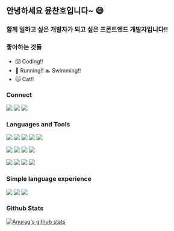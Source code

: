 ## 안녕하세요 윤찬호입니다~ 😄

### 함께 일하고 싶은 개발자가 되고 싶은 프론트엔드 개발자입니다!!

### 좋아하는 것들
- ⌨️ Coding!!
- 🏃 Running!! 🏊 Swimming!!
- 🐱 Cat!!

### Connect

<div aligin=center>
  
  [![](https://img.shields.io/badge/Velog-green?style=flat&logo=blogger&logoColor=white&logoWidth=20)](https://velog.io/@chyoon0512)
  [![](https://img.shields.io/badge/GithubBlog-yellow?style=flat&logo=blogger&logoColor=white&logoWidth=20)](https://chanho-yoon.github.io)
  [![](https://img.shields.io/badge/Tistory-black?style=flat&logo=blogger&logoColor=white&logoWidth=20)](https://studyingych.tistory.com)
  
</div>

### Languages and Tools

<div aligin=center>
  
  [![](https://img.shields.io/badge/ES6-F7DF1E?logo=javascript&logoColor=white&logoWidth=20)]()
  [![](https://img.shields.io/badge/React-61DAFB?logo=react&logoColor=white&logoWidth=20)]()
  [![](https://img.shields.io/badge/Hooks-61DAFB?logo=react&logoColor=white&logoWidth=20)]()
  [![](https://img.shields.io/badge/Redux-764ABC?logo=redux&logoColor=white&logoWidth=20)]()
  [![](https://img.shields.io/badge/Typescript-3178C6?logo=typescript&logoColor=white&logoWidth=20)]()
</div>
<div aligin=center>
  
  [![](https://img.shields.io/badge/HTML5-E34F26?logo=html5&logoColor=white&logoWidth=20)]()
  [![](https://img.shields.io/badge/CSS3-1572B6?logo=css3&logoColor=white&logoWidth=20)]()
  [![](https://img.shields.io/badge/Sass-CC6699?logo=sass&logoColor=white&logoWidth=20)]()
  [![](https://img.shields.io/badge/Styled_component-DB7093?logo=styled-components&logoColor=white&logoWidth=20)]()
</div>
<div aligin=center>

  [![](https://img.shields.io/badge/Git-F05032?logo=git&logoColor=white&logoWidth=20)]()
  [![](https://img.shields.io/badge/GitHub-181717?logo=github&logoColor=white&logoWidth=20)]()
  [![](https://img.shields.io/badge/Slack-4A154B?logo=slack&logoColor=white&logoWidth=20)]()
  [![](https://img.shields.io/badge/Trello-0079BF?logo=trello&logoColor=white&logoWidth=20)]()
</div>

### Simple language experience
  [![](https://img.shields.io/badge/Python-0079BF?logo=trello&logoColor=white&logoWidth=20)]()
  [![](https://img.shields.io/badge/Flask-000000?logo=trello&logoColor=white&logoWidth=20)]()
  [![](https://img.shields.io/badge/Mysql-4479A1?logo=trello&logoColor=white&logoWidth=20)]()
  
### Github Stats

[![Anurag's github stats](https://github-readme-stats.vercel.app/api?username=chanho-Yoon)](https://github.com/anuraghazra/github-readme-stats)
